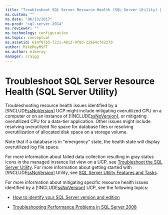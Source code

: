 ```yaml
---
title: "Troubleshoot SQL Server Resource Health (SQL Server Utility) | Microsoft Docs"
ms.custom: ""
ms.date: "06/13/2017"
ms.prod: "sql-server-2014"
ms.reviewer: ""
ms.technology: configuration
ms.topic: conceptual
ms.assetid: 614f07b5-f221-4013-9f8d-22964cf42270
author: MikeRayMSFT
ms.author: mikeray
manager: craigg
---
```

# Troubleshoot SQL Server Resource Health (SQL Server Utility)
  Troubleshooting resource health issues identified by a [!INCLUDE[ssNoVersion](../../includes/ssnoversion-md.md)] UCP might include mitigating overutilized CPU on a computer or on an instance of [!INCLUDE[ssNoVersion](../../includes/ssnoversion-md.md)], or mitigating overutilized CPU for a data-tier application. Other issues might include resolving overutilized file space for database files or resolving overutilization of allocated disk space on a storage volume.  
  
 Note that if a database is in "emergency" state, the health state will display overutilized log file space.  
  
 For more information about failed data collection resulting in gray status icons in the managed instance list view on a UCP, see [Troubleshoot the SQL Server Utility](../../database-engine/troubleshoot-the-sql-server-utility.md). For more information about getting started with [!INCLUDE[ssNoVersion](../../includes/ssnoversion-md.md)] Utility, see [SQL Server Utility Features and Tasks](sql-server-utility-features-and-tasks.md).  
  
 For more information about mitigating specific resource health issues identified by a [!INCLUDE[ssNoVersion](../../includes/ssnoversion-md.md)] UCP, see the following topics:  
  
-   [How to identify your SQL Server version and edition](https://go.microsoft.com/fwlink/?LinkID=178504)  
  
-   [Troubleshooting Performance Problems in SQL Server 2008](https://go.microsoft.com/fwlink/?LinkId=151354)  
  
  
